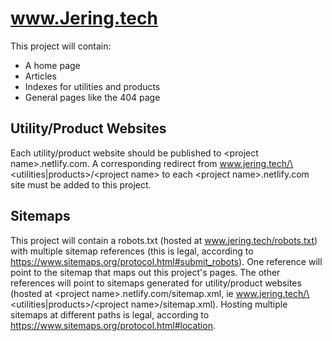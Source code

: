 # www.Jering.tech
This project will contain:
- A home page
- Articles
- Indexes for utilities and products
- General pages like the 404 page

## Utility/Product Websites
Each utility/product website should be published to \<project name>.netlify.com. A corresponding redirect from www.jering.tech/\<utilities|products>/\<project name> to each \<project name>.netlify.com site must be added to this project.  

## Sitemaps
This project will contain a robots.txt (hosted at www.jering.tech/robots.txt) with multiple sitemap references (this is legal, according to https://www.sitemaps.org/protocol.html#submit_robots). One reference will point to the sitemap that maps out
this project's pages. The other references will point to sitemaps generated for utility/product websites (hosted at \<project name>.netlify.com/sitemap.xml, ie www.jering.tech/\<utilities|products>/\<project name>/sitemap.xml). Hosting multiple sitemaps at different
paths is legal, according to https://www.sitemaps.org/protocol.html#location.